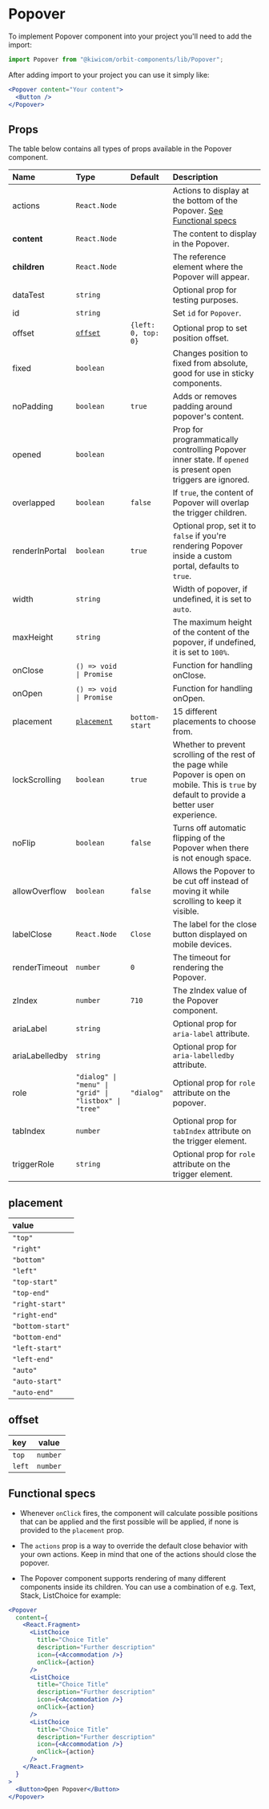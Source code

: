 # Popover

To implement Popover component into your project you'll need to add the import:

```jsx
import Popover from "@kiwicom/orbit-components/lib/Popover";
```

After adding import to your project you can use it simply like:

```jsx
<Popover content="Your content">
  <Button />
</Popover>
```

## Props

The table below contains all types of props available in the Popover component.

| Name           | Type                                                  | Default             | Description                                                                                                                                          |
| :------------- | :---------------------------------------------------- | :------------------ | :--------------------------------------------------------------------------------------------------------------------------------------------------- |
| actions        | `React.Node`                                          |                     | Actions to display at the bottom of the Popover. [See Functional specs](#functional-specs)                                                           |
| **content**    | `React.Node`                                          |                     | The content to display in the Popover.                                                                                                               |
| **children**   | `React.Node`                                          |                     | The reference element where the Popover will appear.                                                                                                 |
| dataTest       | `string`                                              |                     | Optional prop for testing purposes.                                                                                                                  |
| id             | `string`                                              |                     | Set `id` for `Popover`.                                                                                                                              |
| offset         | [`offset`](#offset)                                   | `{left: 0, top: 0}` | Optional prop to set position offset.                                                                                                                |
| fixed          | `boolean`                                             |                     | Changes position to fixed from absolute, good for use in sticky components.                                                                          |
| noPadding      | `boolean`                                             | `true`              | Adds or removes padding around popover's content.                                                                                                    |
| opened         | `boolean`                                             |                     | Prop for programmatically controlling Popover inner state. If `opened` is present open triggers are ignored.                                         |
| overlapped     | `boolean`                                             | `false`             | If `true`, the content of Popover will overlap the trigger children.                                                                                 |
| renderInPortal | `boolean`                                             | `true`              | Optional prop, set it to `false` if you're rendering Popover inside a custom portal, defaults to `true`.                                             |
| width          | `string`                                              |                     | Width of popover, if undefined, it is set to `auto`.                                                                                                 |
| maxHeight      | `string`                                              |                     | The maximum height of the content of the popover, if undefined, it is set to `100%`.                                                                 |
| onClose        | `() => void \| Promise`                               |                     | Function for handling onClose.                                                                                                                       |
| onOpen         | `() => void \| Promise`                               |                     | Function for handling onOpen.                                                                                                                        |
| placement      | [`placement`](#placement)                             | `bottom-start`      | 15 different placements to choose from.                                                                                                              |
| lockScrolling  | `boolean`                                             | `true`              | Whether to prevent scrolling of the rest of the page while Popover is open on mobile. This is `true` by default to provide a better user experience. |
| noFlip         | `boolean`                                             | `false`             | Turns off automatic flipping of the Popover when there is not enough space.                                                                          |
| allowOverflow  | `boolean`                                             | `false`             | Allows the Popover to be cut off instead of moving it while scrolling to keep it visible.                                                            |
| labelClose     | `React.Node`                                          | `Close`             | The label for the close button displayed on mobile devices.                                                                                          |
| renderTimeout  | `number`                                              | `0`                 | The timeout for rendering the Popover.                                                                                                               |
| zIndex         | `number`                                              | `710`               | The zIndex value of the Popover component.                                                                                                           |
| ariaLabel      | `string`                                              |                     | Optional prop for `aria-label` attribute.                                                                                                            |
| ariaLabelledby | `string`                                              |                     | Optional prop for `aria-labelledby` attribute.                                                                                                       |
| role           | `"dialog" \| "menu" \| "grid" \| "listbox" \| "tree"` | `"dialog"`          | Optional prop for `role` attribute on the popover.                                                                                                   |
| tabIndex       | `number`                                              |                     | Optional prop for `tabIndex` attribute on the trigger element.                                                                                       |
| triggerRole    | `string`                                              |                     | Optional prop for `role` attribute on the trigger element.                                                                                           |

## placement

| value            |
| :--------------- |
| `"top"`          |
| `"right"`        |
| `"bottom"`       |
| `"left"`         |
| `"top-start"`    |
| `"top-end"`      |
| `"right-start"`  |
| `"right-end"`    |
| `"bottom-start"` |
| `"bottom-end"`   |
| `"left-start"`   |
| `"left-end"`     |
| `"auto"`         |
| `"auto-start"`   |
| `"auto-end"`     |

## offset

| key    | value    |
| :----- | -------- |
| `top`  | `number` |
| `left` | `number` |

## Functional specs

- Whenever `onClick` fires, the component will calculate possible positions that can be applied and the first possible will be applied, if none is provided to the `placement` prop.

- The `actions` prop is a way to override the default close behavior with your own actions. Keep in mind that one of the actions should close the popover.

- The Popover component supports rendering of many different components inside its children. You can use a combination of e.g. Text, Stack, ListChoice for example:

```jsx
<Popover
  content={
    <React.Fragment>
      <ListChoice
        title="Choice Title"
        description="Further description"
        icon={<Accommodation />}
        onClick={action}
      />
      <ListChoice
        title="Choice Title"
        description="Further description"
        icon={<Accommodation />}
        onClick={action}
      />
      <ListChoice
        title="Choice Title"
        description="Further description"
        icon={<Accommodation />}
        onClick={action}
      />
    </React.Fragment>
  }
>
  <Button>Open Popover</Button>
</Popover>
```
